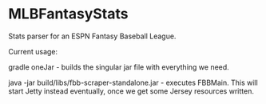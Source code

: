 MLBFantasyStats
===============

Stats parser for an ESPN Fantasy Baseball League.

Current usage:

gradle oneJar - builds the singular jar file with everything we need.

java -jar build/libs/fbb-scraper-standalone.jar - executes FBBMain. This will start Jetty instead eventually, once we get some Jersey resources written.